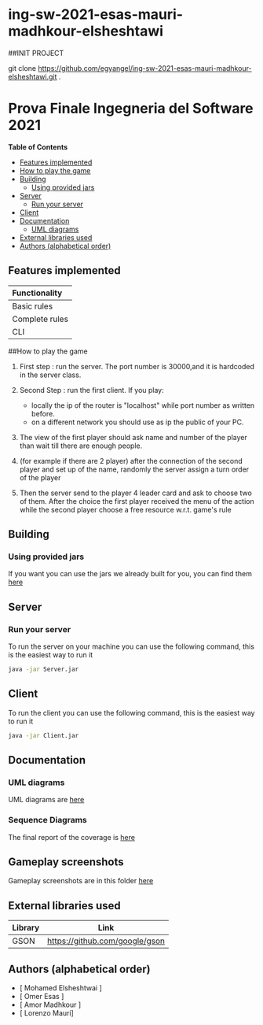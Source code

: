 # ing-sw-2021-esas-mauri-madhkour-elsheshtawi

##INIT PROJECT

git clone https://github.com/egyangel/ing-sw-2021-esas-mauri-madhkour-elsheshtawi.git .

# Prova Finale Ingegneria del Software 2021

**Table of Contents**

- [Features implemented](#features-implemented)
- [How to play the game](#how-to-play-the-game)
- [Building](#building)
    - [Using provided jars](#using-provided-jars)
- [Server](#server)
    - [Run your server](#run-your-server)
- [Client](#client)    
- [Documentation](#documentation)  
    - [UML diagrams](#uml-diagrams)
- [External libraries used](#external-libraries-used)
- [Authors (alphabetical order)](#authors-alphabetical-order)

<!-- END doctoc generated TOC please keep comment here to allow auto update -->

## Features implemented
| Functionality |  
|:--------------------------------------|
| Basic rules                           | 
| Complete rules                        | 
| CLI                                   | 


##How to play the game

1) First step : run the server. The port number is 30000,and it is hardcoded in the server class.


2) Second Step : run the first client. If you play: 
                                                   
   - locally the ip of the router is "localhost" while port number as written before.
   - on a different network you should use as ip the public of your PC.
  

3) The view of the first player should ask name and number of the player than wait till there are enough people.    


4) (for example if there are 2 player) after the connection of the second player and set up of the name, randomly the server assign a turn order of the player


5) Then the server send to the player 4 leader card and ask to choose two of them. After the choice the first player received the menu of the action while the second player choose a free resource w.r.t. game's rule   

## Building
### Using provided jars

If you want you can use the jars we already built for you, you can find them [here](/deliveries/final/Jar)


## Server

### Run your server
To run the server on your machine you can use the following command, this is the easiest way to run it
```bash
java -jar Server.jar
```

## Client
To run the client you can use the following command, this is the easiest way to run it
```bash
java -jar Client.jar
```

## Documentation

### UML diagrams
UML diagrams are [here](/deliveries/final/UML)

### Sequence Diagrams
The final report of the coverage is [here](/deliveries/final/UML/sequenceDiagram)

## Gameplay screenshots
Gameplay screenshots are in this folder [here](/deliveries/final/screenShotOfTheGame)

## External libraries used

| Library | Link
| ----------| --------------------------------------- |
| GSON      | https://github.com/google/gson          |

## Authors (alphabetical order)
* [ Mohamed	Elsheshtwai ]
* [ Omer Esas ]
* [ Amor Madhkour ]
* [ Lorenzo	Mauri]


